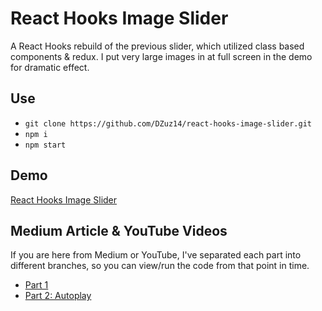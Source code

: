 # React Hooks Image Slider

A React Hooks rebuild of the previous slider, which utilized class based components & redux. I put very large images in at full screen in the demo for dramatic effect.

## Use

- `git clone https://github.com/DZuz14/react-hooks-image-slider.git`
- `npm i`
- `npm start`

## Demo

[React Hooks Image Slider](https://dzuz14.github.io/react-hooks-image-slider/)

## Medium Article & YouTube Videos

If you are here from Medium or YouTube, I've separated each part into different branches, so you can view/run the code from that point in time.

- [Part 1](https://github.com/DZuz14/react-hooks-image-slider/tree/part-1)
- [Part 2: Autoplay](https://github.com/DZuz14/react-hooks-image-slider/tree/part-2)
